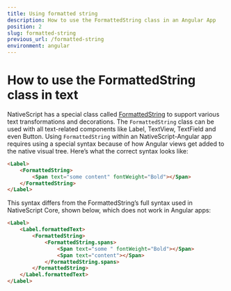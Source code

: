 ```yaml
---
title: Using formatted string
description: How to use the FormattedString class in an Angular App
position: 2
slug: formatted-string
previous_url: /formatted-string
environment: angular
---
```


# How to use the FormattedString class in text

NativeScript has a special class called [FormattedString](http://docs.nativescript.org/api-reference/classes/_text_formatted_string_.formattedstring.html) to support various text transformations and decorations. The `FormattedString` class can be used with all text-related components like Label, TextView, TextField and even Button. Using `FormattedString` within an NativeScript-Angular app requires using a special syntax because of how Angular views get added to the native visual tree. Here’s what the correct syntax looks like:

```HTML
<Label>
    <FormattedString>
        <Span text="some content" fontWeight="Bold"></Span>
    </FormattedString>
</Label>
```

This syntax differs from the FormattedString’s full syntax used in NativeScript Core, shown below, which does not work in Angular apps:

```HTML
<Label>
    <Label.formattedText>
        <FormattedString>
            <FormattedString.spans>
                <Span text="some " fontWeight="Bold"></Span>
                <Span text="content"></Span>
            </FormattedString.spans>
        </FormattedString>
    </Label.formattedText>
</Label>
```
